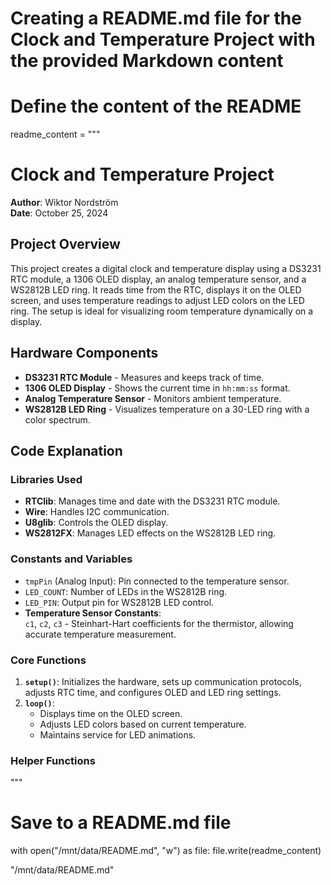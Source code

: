 # Creating a README.md file for the Clock and Temperature Project with the provided Markdown content

# Define the content of the README
readme_content = """
# Clock and Temperature Project

**Author**: Wiktor Nordström  
**Date**: October 25, 2024  

## Project Overview

This project creates a digital clock and temperature display using a DS3231 RTC module, a 1306 OLED display, an analog temperature sensor, and a WS2812B LED ring. It reads time from the RTC, displays it on the OLED screen, and uses temperature readings to adjust LED colors on the LED ring. The setup is ideal for visualizing room temperature dynamically on a display.

## Hardware Components

- **DS3231 RTC Module** - Measures and keeps track of time.
- **1306 OLED Display** - Shows the current time in `hh:mm:ss` format.
- **Analog Temperature Sensor** - Monitors ambient temperature.
- **WS2812B LED Ring** - Visualizes temperature on a 30-LED ring with a color spectrum.

## Code Explanation

### Libraries Used

- **RTClib**: Manages time and date with the DS3231 RTC module.
- **Wire**: Handles I2C communication.
- **U8glib**: Controls the OLED display.
- **WS2812FX**: Manages LED effects on the WS2812B LED ring.

### Constants and Variables

- `tmpPin` (Analog Input): Pin connected to the temperature sensor.
- `LED_COUNT`: Number of LEDs in the WS2812B ring.
- `LED_PIN`: Output pin for WS2812B LED control.
- **Temperature Sensor Constants**:  
  `c1`, `c2`, `c3` - Steinhart-Hart coefficients for the thermistor, allowing accurate temperature measurement.

### Core Functions

1. **`setup()`**: Initializes the hardware, sets up communication protocols, adjusts RTC time, and configures OLED and LED ring settings.
2. **`loop()`**:  
   - Displays time on the OLED screen.
   - Adjusts LED colors based on current temperature.
   - Maintains service for LED animations.

### Helper Functions
"""

# Save to a README.md file
with open("/mnt/data/README.md", "w") as file:
    file.write(readme_content)

"/mnt/data/README.md"
